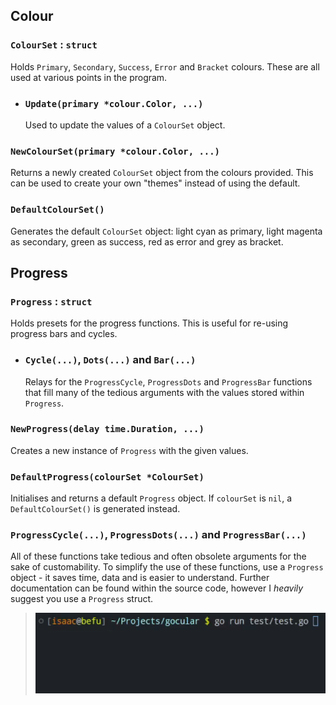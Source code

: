 ## Colour

### `ColourSet` : `struct`

Holds `Primary`, `Secondary`, `Success`, `Error` and `Bracket` colours. These are all used at various points in the program.

  - ### `Update(primary *colour.Color, ...)`
    
    Used to update the values of a `ColourSet` object.

### `NewColourSet(primary *colour.Color, ...)`

Returns a newly created `ColourSet` object from the colours provided. This can be used to create your own "themes" instead of using the default.

### `DefaultColourSet()`

Generates the default `ColourSet` object: light cyan as primary, light magenta as secondary, green as success, red as error and grey as bracket.

## Progress

### `Progress` : `struct`

Holds presets for the progress functions. This is useful for re-using progress bars and cycles.

  - ### `Cycle(...)`, `Dots(...)` and `Bar(...)`

    Relays for the `ProgressCycle`, `ProgressDots` and `ProgressBar` functions that fill many of the tedious arguments with the values stored within `Progress`.

### `NewProgress(delay time.Duration, ...)`

Creates a new instance of `Progress` with the given values.

### `DefaultProgress(colourSet *ColourSet)`

Initialises and returns a default `Progress` object. If `colourSet` is `nil`, a `DefaultColourSet()` is generated instead.

### `ProgressCycle(...)`, `ProgressDots(...)` and `ProgressBar(...)`

All of these functions take tedious and often obsolete arguments for the sake of customability. To simplify the use of these functions, use a `Progress` object - it saves time, data and is easier to understand. Further documentation can be found within the source code, however I *heavily* suggest you use a `Progress` struct.

> ![Preview](https://github.com/jibstack64/gocular/blob/master/examples/cycle_dots_bar.gif)